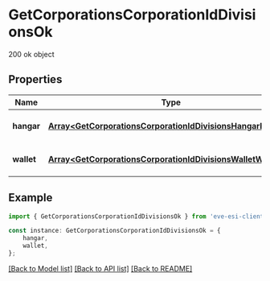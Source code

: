 # GetCorporationsCorporationIdDivisionsOk

200 ok object

## Properties

Name | Type | Description | Notes
------------ | ------------- | ------------- | -------------
**hangar** | [**Array&lt;GetCorporationsCorporationIdDivisionsHangarHangar&gt;**](GetCorporationsCorporationIdDivisionsHangarHangar.md) | hangar array | [optional] [default to undefined]
**wallet** | [**Array&lt;GetCorporationsCorporationIdDivisionsWalletWallet&gt;**](GetCorporationsCorporationIdDivisionsWalletWallet.md) | wallet array | [optional] [default to undefined]

## Example

```typescript
import { GetCorporationsCorporationIdDivisionsOk } from 'eve-esi-client-ts';

const instance: GetCorporationsCorporationIdDivisionsOk = {
    hangar,
    wallet,
};
```

[[Back to Model list]](../README.md#documentation-for-models) [[Back to API list]](../README.md#documentation-for-api-endpoints) [[Back to README]](../README.md)
